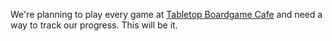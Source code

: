 We're planning to play every game at [Tabletop Boardgame Cafe](https://www.tabletopcleve.com/) and need a way to track our progress. This will be it.